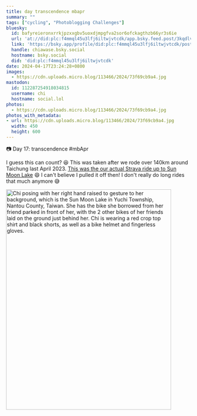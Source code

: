 ```yaml
---
title: day transcendence mbapr
summary: ""
tags: ["cycling", "Photoblogging Challenges"]
bluesky:
  id: bafyreieronxrrkjpzxxgbv5uoxdjmpgfva2sor6ofckagthzb66yr3s6ie
  url: 'at://did:plc:f4mmql45u3lfj6iltwjvtcdk/app.bsky.feed.post/3kqdlvsdjvn2n'
  link: 'https://bsky.app/profile/did:plc:f4mmql45u3lfj6iltwjvtcdk/post/3kqdlvsdjvn2n'
  handle: chiawase.bsky.social
  hostname: bsky.social
  did: 'did:plc:f4mmql45u3lfj6iltwjvtcdk'
date: 2024-04-17T23:24:28+0800
images:
  - https://cdn.uploads.micro.blog/113466/2024/73f69cb9a4.jpg
mastodon:
  id: 112287254918034815
  username: chi
  hostname: social.lol
photos:
  - https://cdn.uploads.micro.blog/113466/2024/73f69cb9a4.jpg
photos_with_metadata:
- url: https://cdn.uploads.micro.blog/113466/2024/73f69cb9a4.jpg
  width: 450
  height: 600
---
```


📷 Day 17: transcendence #mbApr

I guess this can count? 😆 This was taken after we rode over 140km around Taichung last April 2023. [This was the our actual Strava ride up to Sun Moon Lake](https://strava.app.link/AyGWaR58RIb) 😄 I can't believe I pulled it off then! I don't really do long rides that much anymore 😅

<img src="uploads/2024/73f69cb9a4.jpg" width="450" height="600" alt="Chi posing with her right hand raised to gesture to her background, which is the Sun Moon Lake in Yuchi Township, Nantou County, Taiwan. She has the bike she borrowed from her friend parked in front of her, with the 2 other bikes of her friends laid on the ground just behind her. Chi is wearing a red crop top shirt and black shorts, as well as a bike helmet and fingerless gloves.">

